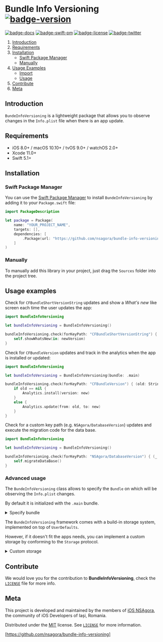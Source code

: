 # Bundle Info Versioning [![badge-version]][url-project]

[![badge-docs]][url-docs]
[![badge-swift-pm]][url-swift-pm]
[![badge-license]][url-license]
[![badge-twitter]][url-twitter]

1. [Introduction](#introduction)
2. [Requirements](#requirements)
3. [Installation](#installation)
	- [Swift Package Manager](#swift-package-manager)
	- [Manually](#manually)
4. [Usage Examples](#usage-examples)
    - [Import](#import)
    - [Usage](#usage)
6. [Contribute](#contribute)
7. [Meta](#meta)

## Introduction

`BundeInfoVersioning` is a lightweight package that allows you to observe changes in the `Info.plist` file when there is an app update.

## Requirements

- iOS 8.0+ / macOS 10.10+ / tvOS 9.0+ / watchOS 2.0+
- Xcode 11.0+
- Swift 5.1+

## Installation

### Swift Package Manager

You can use the [Swift Package Manager][url-swift-pm] to install `BundeInfoVersioning` by adding it to your `Package.swift` file:

```swift
import PackageDescription

let package = Package(
    name: "YOUR_PROJECT_NAME",
    targets: [],
    dependencies: [
        .Package(url: "https://github.com/nsagora/bundle-info-versioning", majorVersion: 1),
    ]
)
```

### Manually

To manually add this library in your project, just drag the `Sources` folder into the project tree.

## Usage examples

Check for `CFBundleShortVersionString` updates and show a _What's new_ like screen each time the user updates the app:

``` swift
import BundleInfoVersioning

let bundleInfoVersioning = BundleInfoVersioning()

bundleInfoVersioning.check(forKeyPath: "CFBundleShortVersionString") { (_ , newVersion: String?) in
    self.showWhatsNew(in: newVersion)
}

```

Check for `CFBundleVersion` updates and track in the analytics when the app is installed or updated:

``` swift
import BundleInfoVersioning

let bundleInfoVersioning = BundleInfoVersioning(bundle: .main)

bundleInfoVersioning.check(forKeyPath: "CFBundleVersion") { (old: String?, new: String?) in
    if old == nil {
        Analytics.install(version: new)
    }
    else {
        Analytics.update(from: old, to: new)
    }
}
```

Check for a custom key path (e.g. `NSAgora/DatabaseVersion`) updates and execute the migration code for the data base.

``` swift
import BundleInfoVersioning

let bundleInfoVersioning = BundleInfoVersioning()

bundleInfoVersioning.check(forKeyPath: "NSAgora/DatabaseVersion") { (_: Int?, _: Int?) in
    self.migrateDataBase()
}
```

### Advanced usage 

The `BundeInfoVersioning` class allows to specify the `Bundle` on which will be observing the `Info.plist` changes.

By default it is initialized with the `.main` bundle.

<details>
<summary>Specify bundle</summary>

```swift
import BundleInfoVersioning

let bundleInfoVersioning = BundleInfoVersioning(bundle: .main)
bundleInfoVersioning.check(forKeyPath: "CFBundleVersion") { (old: String?, new: String?) in
    if old == nil {
        Analytics.install(version: new)
    }
    else {
        Analytics.update(from: old, to: new)
    }
}
```
</details>

The `BundeInfoVersioning` framework comes with a build-in storage system, implemented on top of `UserDefaults`.

However, if it doesn't fit the apps needs, you can implement a custom storage by conforming to the `Storage` protocol.

<details>

<summary>Custom storage</summary>

```swift
import BundleInfoVersioning

class MyStorage: Storage {
    func set<T>(value: T?, for key: String) {
        UserDefaults.standard.set(value, forKey: key)
    }
    
    func getValue<T>(for key: String) -> T? {
        return UserDefaults.standard.value(forKey: key) as? T
    }
}

let storage = MyStorage()
let bundleInfoVersioning = BundleInfoVersioning(bundle: .main, storage: storage)

bundleInfoVersioning.check(forKeyPath: "NSAgora/DatabaseVersion") { (old: Int?, new: Int?) in
     self.migrateDataBase()
}
```
</details>

## Contribute

We would love you for the contribution to **BundleInfoVersioning**, check the [``LICENSE``][url-license-file] file for more info.

## Meta

This project is developed and maintained by the members of [iOS NSAgora][url-twitter], the community of iOS Developers of Iași, Romania.

Distributed under the [MIT][url-license] license. See [``LICENSE``][url-license-file] for more information.

[https://github.com/nsagora/bundle-info-versioning]

[url-project]: https://github.com/nsagora/bundle-info-versioning
[url-docs]: https://nsagora.github.io/bundle-info-versioning/

[url-carthage]: https://github.com/Carthage/Carthage
[url-carthage-cartfile]: https://github.com/Carthage/Carthage/blob/master/Documentation/Artifacts.md#cartfile

[url-cocoapods]: https://cocoapods.org
[url-cocoapods-podfile]: https://guides.cocoapods.org/syntax/podfile.html

[url-swift-pm]: https://swift.org/package-manager

[url-license]: http://choosealicense.com/licenses/mit/
[url-license-file]: https://github.com/nsagora/bundle-info-versioning/blob/develop/LICENSE
[url-twitter]: https://twitter.com/nsagora
[url-travis]: https://travis-ci.org/nsagora/bundle-info-versioning
[url-codecov]: https://codecov.io/gh/nsagora/bundle-info-versioning
[url-homebrew]: http://brew.sh/

[badge-license]: https://img.shields.io/badge/license-MIT-blue.svg?style=flat
[badge-twitter]: https://img.shields.io/badge/twitter-%40nsgaora-blue.svg?style=flat
[badge-travis]: https://travis-ci.org/nsagora/validation-toolkit.svg?branch=develop
[badge-codecov]: https://codecov.io/gh/nsagora/validation-toolkit/branch/develop/graph/badge.svg
[badge-swift-pm]: https://img.shields.io/badge/swift%20pm-compatible-4BC51D.svg?style=flat
[badge-carthage]: https://img.shields.io/badge/carthage-compatible-4BC51D.svg?style=flat
[badge-version]: https://img.shields.io/badge/version-0.1.0-blue.svg?style=flat
[badge-docs]: https://img.shields.io/badge/docs-100%25-green.svg?style=flat

